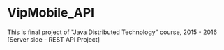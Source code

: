 # VipMobile_API
This is final project of "Java Distributed Technology" course, 2015 - 2016  [Server side - REST API Project]
